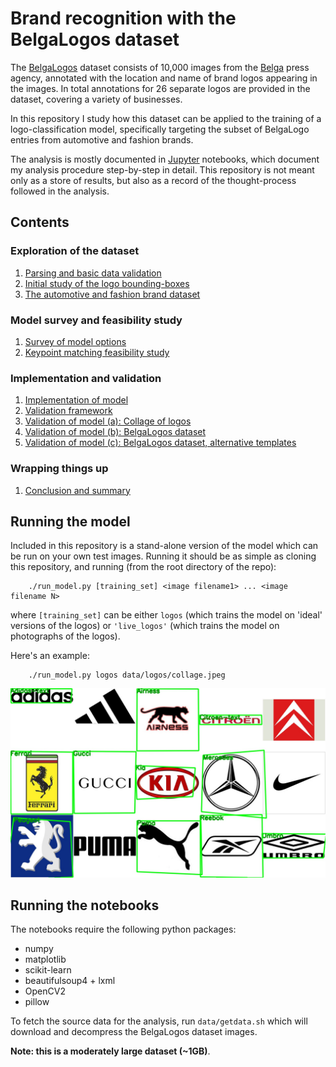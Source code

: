 # Brand recognition with the BelgaLogos dataset

The
[BelgaLogos](http://www-sop.inria.fr/members/Alexis.Joly/BelgaLogos/BelgaLogos.html)
dataset consists of 10,000 images from the [Belga](http://www.belga.be/) press
agency, annotated with the location and name of brand logos appearing in the
images. In total annotations for 26 separate logos are provided in the dataset,
covering a variety of businesses.

In this repository I study how this dataset can be applied to the training of a
logo-classification model, specifically targeting the subset of BelgaLogo
entries from automotive and fashion brands.

The analysis is mostly documented in [Jupyter](http://jupyter.org/) notebooks,
which document my analysis procedure step-by-step in detail. This repository is
not meant only as a store of results, but also as a record of the
thought-process followed in the analysis. 

## Contents

### Exploration of the dataset
1. [Parsing and basic data validation](parsing.ipynb)
2. [Initial study of the logo bounding-boxes](boundingboxes.ipynb)
3. [The automotive and fashion brand dataset](dataset.ipynb)

### Model survey and feasibility study
1. [Survey of model options](model_survey.ipynb)
2. [Keypoint matching feasibility study](keypoint_study.ipynb)

### Implementation and validation
1. [Implementation of model](implementation.ipynb)
2. [Validation framework](validation_framework.ipynb)
3. [Validation of model (a): Collage of logos](collage_validation.ipynb)
4. [Validation of model (b): BelgaLogos dataset](belgalogos_validation.ipynb)
4. [Validation of model (c): BelgaLogos dataset, alternative templates](belgalogos_live_validation.ipynb)

### Wrapping things up
1. [Conclusion and summary](summary.md)

## Running the model
Included in this repository is a stand-alone version of the model which can be
run on your own test images. Running it should be as simple as cloning this
repository, and running (from the root directory of the repo):

```Shell
    ./run_model.py [training_set] <image filename1> ... <image filename N>
```

where `[training_set]` can be either `logos` (which trains the model on 'ideal'
versions of the logos) or `'live_logos'` (which trains the model on photographs of
the logos).

Here's an example:
```Shell
    ./run_model.py logos data/logos/collage.jpeg
```

![Collage](images/annotated_collage.jpeg)

## Running the notebooks

The notebooks require the following python packages:
 - numpy
 - matplotlib
 - scikit-learn
 - beautifulsoup4 + lxml
 - OpenCV2
 - pillow

To fetch the source data for the analysis, run `data/getdata.sh` which will
download and decompress the BelgaLogos dataset images. 

**Note: this is a moderately large dataset (~1GB)**.
